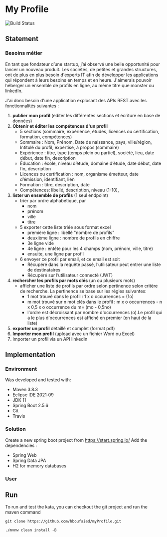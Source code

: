 # My Profile
<img src="https://app.travis-ci.com/hboufaied/myProfile.svg?branch=master" alt="Build Status" />


## Statement
### Besoins métier
En tant que fondateur d’une startup, j’ai observé une belle opportunité pour lancer un nouveau produit. Les sociétés, de petites et grandes structures, ont de plus en plus besoin d'experts IT afin de développer les applications qui répondent à leurs besoins en temps et en heure.  J'aimerais pouvoir héberger un ensemble de profils en ligne, au même titre que monster ou linkedIn.
 
J'ai donc besoin d'une application explosant des APIs REST avec les fonctionnalités suivantes :
1. **publier mon profil** (editer les différentes sections et écriture en base de données)
2. **Obtenir et éditer les compétences d'un profil**
    - 5 sections (sommaire, expérience, études, licences ou certification, formation, compétences)
    - Sommaire : Nom, Prénom, Date de naissance, pays, ville/région,    Intitulé du profil, expertise, à propos (sommaire)
    - Expérience : titre, type (temps plein ou partiel), société, lieu, date début, date fin, description
    - Éducation : école, niveau d’étude, domaine d’étude, date début, date fin, description
    - Licences ou certification : nom, organisme émetteur, date d’émission, identifiant, lien
    - Formation : titre, description, date
    - Compétences: libellé, description, niveau (1-10), 
3. **lister un ensemble de profils** (1 seul endpoint)
    -  trier par ordre alphabétique, par
        - nom
        - prénom
        - ville
        - titre
    - 5 exporter cette liste triée sous format excel
        - première ligne : libellé "nombre de profils"
        - deuxième ligne : nombre de profils en chiffre
        - 3e ligne vide
        - 4e ligne : entête pour les 4 champs (nom, prénom, ville, titre)
        - ensuite, une ligne par profil
    - 6 envoyer ce profil par email, et ce email est soit
        - Récupéré dans la requête passé, l’utilisateur peut entrer une liste de destinataires
        - Récupéré sur l’utilisateur connecté (JWT)
7. **rechercher les profils par mots clés** (un ou plusieurs mots)
    -  afficher une liste de profils par ordre selon pertinence selon critère de recherche. La pertinence se base sur les règles suivantes:
        - 1 mot trouvé dans le profil : 1 x o occurrences = (1o)
        - m mot trouvé sur n mot clés dans le profil : m x o occurrences - n x 0,5 x o occurrence du m= (mo - 0,5no)
        - l'ordre est décroissant par nombre d'occurrences (o).Le profil qui a le plus d'occurrences est affiché en premier (en haut de la liste)
8. **exporter un profil** détaillé et complet (format pdf)
9. **Importer mon profil** (upload avec un fichier Word ou Excel)
10. Importer un profil via un API linkedIn

## Implementation

### Environment
Was developed and tested with:
- Maven 3.8.3
- Eclipse IDE 2021‑09
- JDK 11
- Spring Boot 2.5.6
- Git
- Travis

### Solution

Create a new spring boot project from https://start.spring.io/
Add the dependencies : 
* Spring Web
* Spring Data JPA
* H2 for memory databases

### User 

## Run

To run and test the kata, you can checkout the git project and run the maven command

```
git clone https://github.com/hboufaied/myProfile.git
```

```
./mvnw clean install -B
```
